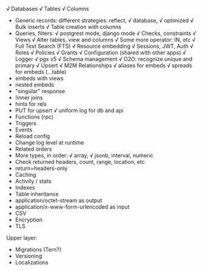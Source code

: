 √ Databases
√ Tables
√ Columns
* Generic records: different strategies: reflect, √ database, √ optimized
√ Bulk inserts
√ Table creation with columns 
* Queries, filters: √ postgrest mode, django mode
√ Checks, constraints
√ Views
√ Alter tables, view and columns
√ Some more operator: IN, etc
√ Full Text Search (FTS)
√ Resource embedding
√ Sessions, JWT, Auth
√ Roles
√ Policies
√ Grants
√ Configuration (shared with other apps) 
√ Logger
√ pgx v5
√ Schema management
√ O2O: recognize unique and primary
√ Upsert
√ M2M Relationships
√ aliases for embeds
√ spreads for embeds (...table)
* embeds with views
* nested embeds
* "singular" response
* !inner joins
* hints for rels
* PUT for upsert
√ uniform log for db and api
* Functions (rpc)
* Triggers
* Events
* Reload config
* Change log level at runtime
* Related orders
* More types, in order: √ array, √ jsonb, interval, numeric
* Check returned headers, count, range, location, etc
* return=headers-only
* Caching
* Activity / stats
* Indexes
* Table inheritance
* application/octet-stream as output
* application/x-www-form-urlencoded as input
* CSV
* Encryption
* TLS

Upper layer:
* Migrations (Tern?)
* Versioning
* Localizations